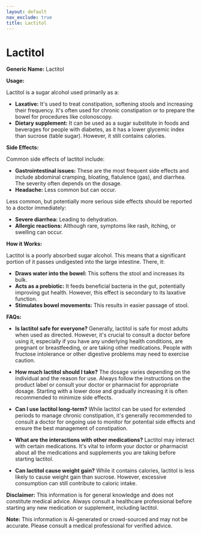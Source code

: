 ```yaml
---
layout: default
nav_exclude: true
title: Lactitol
---
```


# Lactitol

**Generic Name:** Lactitol

**Usage:**

Lactitol is a sugar alcohol used primarily as a:

* **Laxative:**  It's used to treat constipation, softening stools and increasing their frequency.  It's often used for chronic constipation or to prepare the bowel for procedures like colonoscopy.
* **Dietary supplement:**  It can be used as a sugar substitute in foods and beverages for people with diabetes, as it has a lower glycemic index than sucrose (table sugar).  However, it still contains calories.


**Side Effects:**

Common side effects of lactitol include:

* **Gastrointestinal issues:** These are the most frequent side effects and include abdominal cramping, bloating, flatulence (gas), and diarrhea.  The severity often depends on the dosage.
* **Headache:**  Less common but can occur.


Less common, but potentially more serious side effects should be reported to a doctor immediately:

* **Severe diarrhea:** Leading to dehydration.
* **Allergic reactions:**  Although rare, symptoms like rash, itching, or swelling can occur.


**How it Works:**

Lactitol is a poorly absorbed sugar alcohol.  This means that a significant portion of it passes undigested into the large intestine. There, it:

* **Draws water into the bowel:**  This softens the stool and increases its bulk.
* **Acts as a prebiotic:**  It feeds beneficial bacteria in the gut, potentially improving gut health.  However, this effect is secondary to its laxative function.
* **Stimulates bowel movements:** This results in easier passage of stool.


**FAQs:**

* **Is lactitol safe for everyone?**  Generally, lactitol is safe for most adults when used as directed. However, it's crucial to consult a doctor before using it, especially if you have any underlying health conditions, are pregnant or breastfeeding, or are taking other medications.  People with fructose intolerance or other digestive problems may need to exercise caution.

* **How much lactitol should I take?** The dosage varies depending on the individual and the reason for use. Always follow the instructions on the product label or consult your doctor or pharmacist for appropriate dosage. Starting with a lower dose and gradually increasing it is often recommended to minimize side effects.

* **Can I use lactitol long-term?**  While lactitol can be used for extended periods to manage chronic constipation, it's generally recommended to consult a doctor for ongoing use to monitor for potential side effects and ensure the best management of constipation.

* **What are the interactions with other medications?**  Lactitol may interact with certain medications. It's vital to inform your doctor or pharmacist about all the medications and supplements you are taking before starting lactitol.

* **Can lactitol cause weight gain?**  While it contains calories, lactitol is less likely to cause weight gain than sucrose.  However, excessive consumption can still contribute to caloric intake.


**Disclaimer:** This information is for general knowledge and does not constitute medical advice.  Always consult a healthcare professional before starting any new medication or supplement, including lactitol.


**Note:** This information is AI-generated or crowd-sourced and may not be accurate. Please consult a medical professional for verified advice.